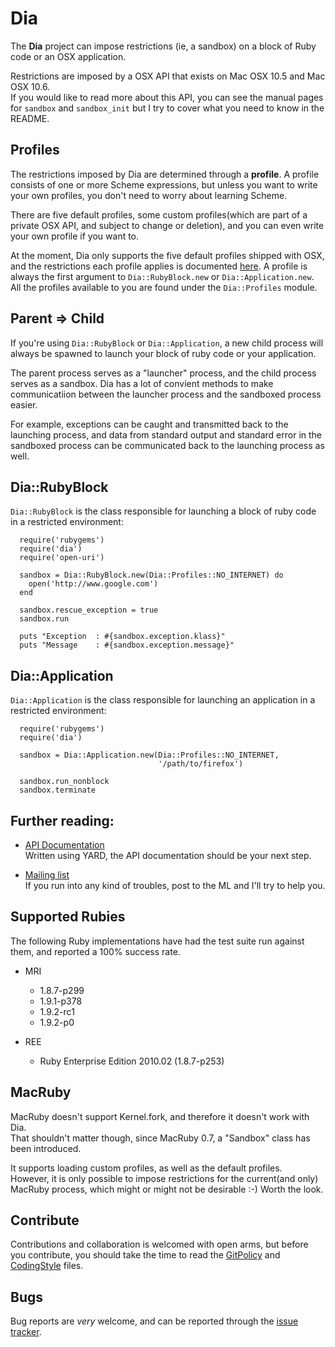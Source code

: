 # Dia
The **Dia** project can impose restrictions (ie, a sandbox) on a block of Ruby 
code or an OSX application. 

Restrictions are imposed by a OSX API that exists on Mac OSX 10.5 and Mac OSX 10.6.  
If you would like to read more about this API, you can see the manual pages for `sandbox`
and `sandbox_init` but I try to cover what you need to know in the README.


## Profiles
The restrictions imposed by Dia are determined through a **profile**. A profile consists of one or 
more Scheme expressions, but unless you want to write your own profiles, you don't need to worry 
about learning Scheme.

There are five default profiles, some custom profiles(which are part of a private OSX API, and 
subject to change or deletion), and you can even write your own profile if you want to.

At the moment, Dia only supports the five default profiles shipped with OSX, and the restrictions
each profile applies is documented 
[here](http://rubydoc.info/github/robgleeson/Dia/master/Dia/Profiles). 
A profile is always the first argument to
`Dia::RubyBlock.new` or `Dia::Application.new`. All the profiles available to you are found under
the `Dia::Profiles` module.


## Parent => Child 

If you're using `Dia::RubyBlock` or `Dia::Application`, a new child process will always be spawned
to launch your block of ruby code or your application. 

The parent process serves as a "launcher" process, and the child process serves as a sandbox. 
Dia has a lot of convient methods to make communicatiion between the launcher process and the
sandboxed process easier. 

For example, exceptions can be caught and transmitted back to the
launching process, and data from standard output and standard error in the sandboxed process 
can be communicated back to the launching process as well.

## Dia::RubyBlock

`Dia::RubyBlock` is the class responsible for launching a block of ruby code in a 
restricted environment:

      require('rubygems')
      require('dia')
      require('open-uri')

      sandbox = Dia::RubyBlock.new(Dia::Profiles::NO_INTERNET) do
        open('http://www.google.com')
      end

      sandbox.rescue_exception = true 
      sandbox.run

      puts "Exception  : #{sandbox.exception.klass}"
      puts "Message    : #{sandbox.exception.message}"

## Dia::Application

`Dia::Application` is the class responsible for launching an application in a 
restricted environment:

      require('rubygems')
      require('dia')

      sandbox = Dia::Application.new(Dia::Profiles::NO_INTERNET,
                                     '/path/to/firefox')

      sandbox.run_nonblock 
      sandbox.terminate

## Further reading:

* [API Documentation](http://doc.fork-bomb.org/dia)   
  Written using YARD, the API documentation should be your next step.  

* [Mailing list](http://groups.google.com/group/ruby-dia)   
  If you run into any kind of troubles, post to the ML and I'll try to
  help you.

## Supported Rubies

The following Ruby implementations have had the test suite run against them, and
reported a 100% success rate.

* MRI
  * 1.8.7-p299
  * 1.9.1-p378
  * 1.9.2-rc1
  * 1.9.2-p0

* REE
  * Ruby Enterprise Edition 2010.02 (1.8.7-p253)

## MacRuby
MacRuby doesn't support Kernel.fork, and therefore it doesn't work with Dia.  
That shouldn't matter though, since MacRuby 0.7, a "Sandbox" class has been introduced.

It supports loading custom profiles, as well as the default profiles.  
However, it is only possible to impose restrictions for the current(and only) MacRuby process,
which might or might not be desirable :-) Worth the look.


## Contribute
Contributions and collaboration is welcomed with open arms, but before 
you contribute, you should take the time to read the 
[GitPolicy](http://github.com/robgleeson/Dia/blob/master/GitPolicy) and 
[CodingStyle](http://github.com/robgleeson/Dia/blob/master/CodingStyle) files.

## Bugs  
Bug reports are _very_ welcome, and can be reported through the
[issue tracker](http://github.com/robgleeson/dia/issues).



